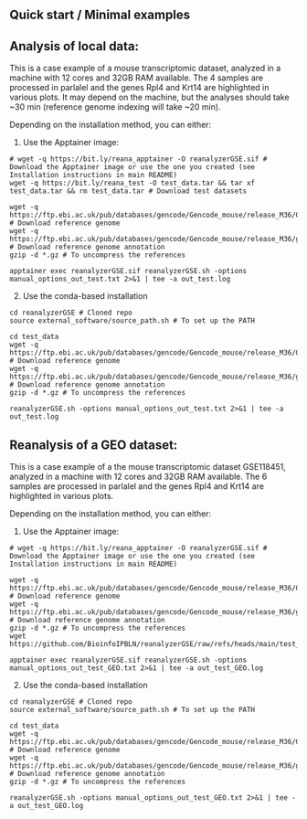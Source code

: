 ## Quick start / Minimal examples

## Analysis of local data:
This is a case example of a mouse transcriptomic dataset, analyzed in a machine with 12 cores and 32GB RAM available. The 4 samples are processed in parlalel and the genes Rpl4 and Krt14 are highlighted in various plots. 
It may depend on the machine, but the analyses should take ~30 min (reference genome indexing will take ~20 min).

Depending on the installation method, you can either:

1) Use the Apptainer image:

```
# wget -q https://bit.ly/reana_apptainer -O reanalyzerGSE.sif # Download the Apptainer image or use the one you created (see Installation instructions in main README)
wget -q https://bit.ly/reana_test -O test_data.tar && tar xf test_data.tar && rm test_data.tar # Download test datasets

wget -q https://ftp.ebi.ac.uk/pub/databases/gencode/Gencode_mouse/release_M36/GRCm39.primary_assembly.genome.fa.gz # Download reference genome
wget -q https://ftp.ebi.ac.uk/pub/databases/gencode/Gencode_mouse/release_M36/gencode.vM36.primary_assembly.basic.annotation.gtf.gz # Download reference genome annotation
gzip -d *.gz # To uncompress the references

apptainer exec reanalyzerGSE.sif reanalyzerGSE.sh -options manual_options_out_test.txt 2>&1 | tee -a out_test.log
```

2) Use the conda-based installation
```
cd reanalyzerGSE # Cloned repo
source external_software/source_path.sh # To set up the PATH

cd test_data
wget -q https://ftp.ebi.ac.uk/pub/databases/gencode/Gencode_mouse/release_M36/GRCm39.primary_assembly.genome.fa.gz # Download reference genome
wget -q https://ftp.ebi.ac.uk/pub/databases/gencode/Gencode_mouse/release_M36/gencode.vM36.primary_assembly.basic.annotation.gtf.gz # Download reference genome annotation
gzip -d *.gz # To uncompress the references

reanalyzerGSE.sh -options manual_options_out_test.txt 2>&1 | tee -a out_test.log
```

## Reanalysis of a GEO dataset:
This is a case example of a the mouse transcriptomic dataset GSE118451, analyzed in a machine with 12 cores and 32GB RAM available. The 6 samples are processed in parlalel and the genes Rpl4 and Krt14 are highlighted in various plots. 

Depending on the installation method, you can either:

1) Use the Apptainer image:

```
# wget -q https://bit.ly/reana_apptainer -O reanalyzerGSE.sif # Download the Apptainer image or use the one you created (see Installation instructions in main README)

wget -q https://ftp.ebi.ac.uk/pub/databases/gencode/Gencode_mouse/release_M36/GRCm39.primary_assembly.genome.fa.gz # Download reference genome
wget -q https://ftp.ebi.ac.uk/pub/databases/gencode/Gencode_mouse/release_M36/gencode.vM36.primary_assembly.basic.annotation.gtf.gz # Download reference genome annotation
gzip -d *.gz # To uncompress the references
wget https://github.com/BioinfoIPBLN/reanalyzerGSE/raw/refs/heads/main/test_data/manual_options_out_test_GEO.txt

apptainer exec reanalyzerGSE.sif reanalyzerGSE.sh -options manual_options_out_test_GEO.txt 2>&1 | tee -a out_test_GEO.log
```

2) Use the conda-based installation
```
cd reanalyzerGSE # Cloned repo
source external_software/source_path.sh # To set up the PATH

cd test_data
wget -q https://ftp.ebi.ac.uk/pub/databases/gencode/Gencode_mouse/release_M36/GRCm39.primary_assembly.genome.fa.gz # Download reference genome
wget -q https://ftp.ebi.ac.uk/pub/databases/gencode/Gencode_mouse/release_M36/gencode.vM36.primary_assembly.basic.annotation.gtf.gz # Download reference genome annotation
gzip -d *.gz # To uncompress the references

reanalyzerGSE.sh -options manual_options_out_test_GEO.txt 2>&1 | tee -a out_test_GEO.log
```

